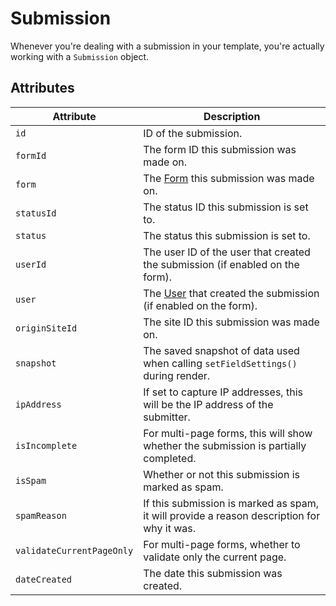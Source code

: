 # Submission

Whenever you're dealing with a submission in your template, you're actually working with a `Submission` object.

## Attributes

Attribute | Description
--- | ---
`id` | ID of the submission.
`formId` | The form ID this submission was made on.
`form` | The [Form](docs:developers/form) this submission was made on.
`statusId` | The status ID this submission is set to.
`status` | The status this submission is set to.
`userId` | The user ID of the user that created the submission (if enabled on the form).
`user` | The [User](https://docs.craftcms.com/api/v4/craft-elements-user.html) that created the submission (if enabled on the form).
`originSiteId` | The site ID this submission was made on.
`snapshot` | The saved snapshot of data used when calling `setFieldSettings()` during render.
`ipAddress` | If set to capture IP addresses, this will be the IP address of the submitter.
`isIncomplete` | For multi-page forms, this will show whether the submission is partially completed.
`isSpam` | Whether or not this submission is marked as spam.
`spamReason` | If this submission is marked as spam, it will provide a reason description for why it was.
`validateCurrentPageOnly` | For multi-page forms, whether to validate only the current page.
`dateCreated` | The date this submission was created.
